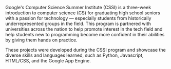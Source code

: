Google's Computer Science Summer Institute (CSSI) is a three-week introduction to computer science (CS) for graduating high school seniors with a passion for technology — especially students from historically underrepresented groups in the field. This program is partnered with universities across the nation to help promote interest in the tech field and help students new to programming become more confident in their abilities by giving them hands on practice.

These projects were developed during the CSSI program and showcase the diverse skills and languages learned, such as Python, Javascript, HTML/CSS, and the Google App Engine.
